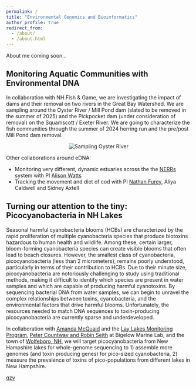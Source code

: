 ```yaml
---
permalink: /
title: "Environmental Genomics and Bioinformatics"
author_profile: true
redirect_from: 
  - /about/
  - /about.html
---
```


About me coming soon...  

Monitoring Aquatic Communities with Environmental DNA
------

In collaboration with NH Fish & Game, we are investigating the impact of dams and their removal on two rivers in the Great Bay Watershed. We are sampling around the Oyster River / Mill Pond dam (slated to be removed in the summer of 2025) and the Pickpocket dam (under consideration of removal) on the Squamscott / Exeter River. We are going to characterize the fish communities through the summer of 2024 herring run and the pre/post Mill Pond dam removal.   


<p align="center">
  <img src="images/river-eDNA.png?raw=true" alt="Sampling Oyster River"/>
</p>

Other collaborations around eDNA:    
- Monitoring very different, dynamic estuaries across the the [NERRs](https://nerrssciencecollaborative.org) system with PI [Alison Watts](https://www.estuarydna.org)
- Tracking the movement and diet of cod with PI [Nathan Furey](https://fishmovementecolab.wixsite.com/fureyfmelab/people), Aliya Caldwell and Sidney Axtell

Turning our attention to the tiny: Picocyanobacteria in NH Lakes
------
Seasonal harmful cyanobacteria blooms (HCBs) are characterized by the rapid proliferation of multiple cyanobacteria species that produce biotoxins hazardous to human health and wildlife. Among these, certain larger, bloom-forming cyanobacteria species can create visible blooms that often lead to beach closures. However, the smallest class of cyanobacteria, picocyanobacteria (less than 2 micrometers), remains poorly understood, particularly in terms of their contribution to HCBs. Due to their minute size, picocyanobacteria are notoriously challenging to study using traditional methods, making it difficult to identify which species are present in water samples and which are capable of producing harmful cyanotoxins. By sequencing bacterial DNA from water samples, we can begin to unravel the complex relationships between toxins, cyanobacteria, and the environmental factors that drive harmful blooms. Unfortunately, the resources needed to match DNA sequences to toxin-producing picocyanobacteria are currently sparse and underdeveloped. 

In collaboration with [Amanda McQuaid](https://extension.unh.edu/person/amanda-mcquaid)
and the [Lay Lakes Monitoring Program](https://extension.unh.edu/natural-resources/land-conservation-water-resources/lakes-lay-monitoring-program), [Peter Countway and Robin Seith](https://www.bigelow.org/about/people/pcountway.html) at Bigelow Marine Lab, and the town of [Wolfeboro, NH](https://www.wolfeboronh.us/wolfeboro-waters-committee), we will target picocyanobacteria from New Hampshire lakes for whole-genome sequencing to 1) assemble more genomes (and toxin producing genes) for pico-sized cyanobacteria, 2) measure the prevalence of toxins of pico-populations from different lakes in New Hampshire.



[qzv](/Users/jeffreymiller/github/Jeffrey.miller.github.io/phylo-salinity_significance.qzv)